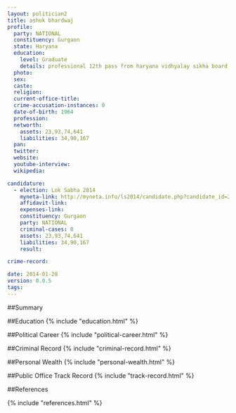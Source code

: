 ```yaml
---
layout: politician2
title: ashok bhardwaj
profile: 
  party: NATIONAL
  constituency: Gurgaon
  state: Haryana
  education: 
    level: Graduate
    details: professional 12th pass from haryana vidhyalay sikha board  in 1979  greduation from m.d university in 1983  l.l.b from bundelkhand univeristy jhansi in  2002
  photo: 
  sex: 
  caste: 
  religion: 
  current-office-title: 
  crime-accusation-instances: 0
  date-of-birth: 1964
  profession: 
  networth: 
    assets: 23,93,74,641
    liabilities: 34,90,167
  pan: 
  twitter: 
  website: 
  youtube-interview: 
  wikipedia: 

candidature: 
  - election: Lok Sabha 2014
    myneta-link: http://myneta.info/ls2014/candidate.php?candidate_id=2078
    affidavit-link: 
    expenses-link: 
    constituency: Gurgaon 
    party: NATIONAL
    criminal-cases: 0
    assets: 23,93,74,641
    liabilities: 34,90,167
    result:  

crime-record: 

date: 2014-01-28
version: 0.0.5
tags: 
---
```

##Summary


##Education
{% include "education.html" %}


##Political Career
{% include "political-career.html" %}


##Criminal Record
{% include "criminal-record.html" %}


##Personal Wealth
{% include "personal-wealth.html" %}


##Public Office Track Record
{% include "track-record.html" %}


##References


{% include "references.html" %}